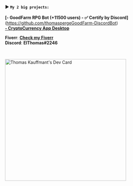 #### **▶️ ``My 2 big projects:``**<br>
**[- GoodFarm RPG Bot (+11500 users) - ✅ Certify by Discord]**(https://github.com/thomaspergeGoodFarm-DiscordBot)<br>
**[- CryptoCurrency App Desktop](https://github.com/thomasperge/CryptoCurrency-Desktop-apps)**<br>

**Fiverr**: **[Check my Fiverr](https://fr.fiverr.com/elthomasdev/make-a-professional-discord-bot)**<br>
**Discord**: **ElThomas#2246**<br>

<br>

<a href="https://app.daily.dev/Thomasperge"><img src="https://api.daily.dev/devcards/788a1841892f4fd7a87b6b8e29a83cc3.png?r=wup" width="400" alt="Thomas Kauffmant's Dev Card"/></a>